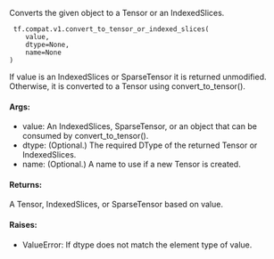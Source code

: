 Converts the given object to a Tensor or an IndexedSlices.

```
 tf.compat.v1.convert_to_tensor_or_indexed_slices(
    value,
    dtype=None,
    name=None
)
```
If value is an IndexedSlices or SparseTensor it is returned unmodified. Otherwise, it is converted to a Tensor using convert_to_tensor().
#### Args:
- value: An IndexedSlices, SparseTensor, or an object that can be consumed by convert_to_tensor().
- dtype: (Optional.) The required DType of the returned Tensor or IndexedSlices.
- name: (Optional.) A name to use if a new Tensor is created.
#### Returns:
A Tensor, IndexedSlices, or SparseTensor based on value.
#### Raises:
- ValueError: If dtype does not match the element type of value.
